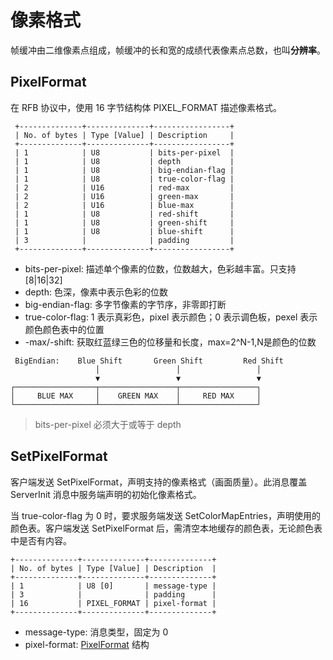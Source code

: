 # 像素格式

帧缓冲由二维像素点组成，帧缓冲的长和宽的成绩代表像素点总数，也叫**分辨率**。

## PixelFormat

在 RFB 协议中，使用 16 字节结构体 PIXEL_FORMAT 描述像素格式。

```
 +--------------+--------------+-----------------+
 | No. of bytes | Type [Value] | Description     |
 +--------------+--------------+-----------------+
 | 1            | U8           | bits-per-pixel  |
 | 1            | U8           | depth           |
 | 1            | U8           | big-endian-flag |
 | 1            | U8           | true-color-flag |
 | 2            | U16          | red-max         |
 | 2            | U16          | green-max       |
 | 2            | U16          | blue-max        |
 | 1            | U8           | red-shift       |
 | 1            | U8           | green-shift     |
 | 1            | U8           | blue-shift      |
 | 3            |              | padding         |
 +--------------+--------------+-----------------+
```

- bits-per-pixel: 描述单个像素的位数，位数越大，色彩越丰富。只支持[8|16|32]
- depth: 色深，像素中表示色彩的位数
- big-endian-flag: 多字节像素的字节序，非零即打断
- true-color-flag: 1 表示真彩色，pixel 表示颜色；0 表示调色板，pexel 表示颜色颜色表中的位置
- -max/-shift: 获取红蓝绿三色的位移量和长度，max=2^N-1,N是颜色的位数

```
 BigEndian:    Blue Shift       Green Shift         Red Shift
                   │                 │                 │
                   ▼                 ▼                 ▼
┌──────────────────┬─────────────────┬─────────────────┐
│     BLUE MAX     │    GREEN MAX    │     RED MAX     │
└──────────────────┴─────────────────┴─────────────────┘
```

> bits-per-pixel 必须大于或等于 depth

## SetPixelFormat

客户端发送 SetPixelFormat，声明支持的像素格式（画面质量）。此消息覆盖 ServerInit 消息中服务端声明的初始化像素格式。

当 true-color-flag 为 0 时，要求服务端发送 SetColorMapEntries，声明使用的颜色表。客户端发送 SetPixelFormat 后，需清空本地缓存的颜色表，无论颜色表中是否有内容。

```
+--------------+--------------+--------------+
| No. of bytes | Type [Value] | Description  |
+--------------+--------------+--------------+
| 1            | U8 [0]       | message-type |
| 3            |              | padding      |
| 16           | PIXEL_FORMAT | pixel-format |
+--------------+--------------+--------------+
```

- message-type: 消息类型，固定为 0
- pixel-format: [PixelFormat](#pixelformat) 结构
